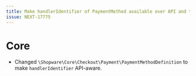 ```yaml
---
title: Make handlerIdentifier of PaymentMethod available over API and twig
issue: NEXT-17775
---
```

# Core
* Changed `\Shopware\Core\Checkout\Payment\PaymentMethodDefinition` to make `handlerIdentifier` API-aware.
